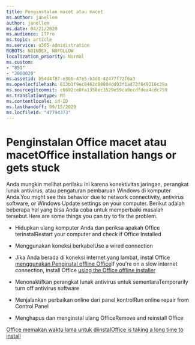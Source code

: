 ```yaml
---
title: Penginstalan macet atau macet
ms.author: janellem
author: janellem
ms.date: 04/21/2020
ms.audience: ITPro
ms.topic: article
ms.service: o365-administration
ROBOTS: NOINDEX, NOFOLLOW
localization_priority: Normal
ms.custom:
- "851"
- "2000020"
ms.assetid: b54d4f87-e366-47e5-b3d8-42477f72f6a3
ms.openlocfilehash: 613b1f9ec8462d88804dd93f1ad73f649216c39a
ms.sourcegitcommit: c6692ce0fa1358ec3529e59ca0ecdfdea4cdc759
ms.translationtype: MT
ms.contentlocale: id-ID
ms.lasthandoff: 09/15/2020
ms.locfileid: "47794373"
---
```

# <a name="office-installation-hangs-or-gets-stuck"></a><span data-ttu-id="ead36-102">Penginstalan Office macet atau macet</span><span class="sxs-lookup"><span data-stu-id="ead36-102">Office installation hangs or gets stuck</span></span>

<span data-ttu-id="ead36-103">Anda mungkin melihat perilaku ini karena konektivitas jaringan, perangkat lunak antivirus, atau pengaturan pembaruan Windows di komputer Anda.</span><span class="sxs-lookup"><span data-stu-id="ead36-103">You might see this behavior due to network connectivity, antivirus software, or Windows Update settings on your computer.</span></span> <span data-ttu-id="ead36-104">Berikut adalah beberapa hal yang bisa Anda coba untuk memperbaiki masalah tersebut.</span><span class="sxs-lookup"><span data-stu-id="ead36-104">Here are some things you can try to fix the problem.</span></span>
  
- <span data-ttu-id="ead36-105">Hidupkan ulang komputer Anda dan periksa apakah Office terinstal</span><span class="sxs-lookup"><span data-stu-id="ead36-105">Restart your computer and check if Office Installed</span></span>

- <span data-ttu-id="ead36-106">Menggunakan koneksi berkabel</span><span class="sxs-lookup"><span data-stu-id="ead36-106">Use a wired connection</span></span>

- <span data-ttu-id="ead36-107">Jika Anda berada di koneksi internet yang lambat, instal Office [menggunakan Penginstal offline Office](https://support.office.com/article/f0a85fe7-118f-41cb-a791-d59cef96ad1c?wt.mc_id=Alchemy_ClientDIA)</span><span class="sxs-lookup"><span data-stu-id="ead36-107">If you're on a slow internet connection, install Office [using the Office offline installer](https://support.office.com/article/f0a85fe7-118f-41cb-a791-d59cef96ad1c?wt.mc_id=Alchemy_ClientDIA)</span></span>

- <span data-ttu-id="ead36-108">Menonaktifkan perangkat lunak antivirus untuk sementara</span><span class="sxs-lookup"><span data-stu-id="ead36-108">Temporarily turn off antivirus software</span></span>

- <span data-ttu-id="ead36-109">Menjalankan perbaikan online dari panel kontrol</span><span class="sxs-lookup"><span data-stu-id="ead36-109">Run online repair from Control Panel</span></span>

- <span data-ttu-id="ead36-110">Menghapus dan menginstal ulang Office</span><span class="sxs-lookup"><span data-stu-id="ead36-110">Remove and reinstall Office</span></span>

[<span data-ttu-id="ead36-111">Office memakan waktu lama untuk diinstal</span><span class="sxs-lookup"><span data-stu-id="ead36-111">Office is taking a long time to install</span></span>](https://support.office.com/article/0f09f357-3fef-42a6-b8aa-cef4c6c44bdf?wt.mc_id=Alchemy_ClientDIA)
  